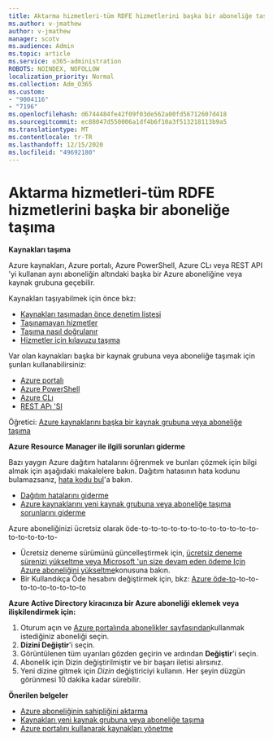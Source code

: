 ```yaml
---
title: Aktarma hizmetleri-tüm RDFE hizmetlerini başka bir aboneliğe taşıma
ms.author: v-jmathew
author: v-jmathew
manager: scotv
ms.audience: Admin
ms.topic: article
ms.service: o365-administration
ROBOTS: NOINDEX, NOFOLLOW
localization_priority: Normal
ms.collection: Adm_O365
ms.custom:
- "9004116"
- "7196"
ms.openlocfilehash: d6744484fe42f09f03de562a00fd56712607d418
ms.sourcegitcommit: ec88047d550006a1df4b6f10a3f513218113b9a5
ms.translationtype: MT
ms.contentlocale: tr-TR
ms.lasthandoff: 12/15/2020
ms.locfileid: "49692180"
---
```

# <a name="transfer-services---move-all-rdfe-services-to-another-subscription"></a>Aktarma hizmetleri-tüm RDFE hizmetlerini başka bir aboneliğe taşıma

**Kaynakları taşıma**

Azure kaynakları, Azure portalı, Azure PowerShell, Azure CLı veya REST API 'yi kullanan aynı aboneliğin altındaki başka bir Azure aboneliğine veya kaynak grubuna geçebilir.

Kaynakları taşıyabilmek için önce bkz:

- [Kaynakları taşımadan önce denetim listesi](https://docs.microsoft.com/azure/azure-resource-manager/resource-group-move-resources?WT.mc_id=Portal-Microsoft_Azure_Support#checklist-before-moving-resources)
- [Taşınamayan hizmetler](https://docs.microsoft.com/azure/azure-resource-manager/move-support-resources?WT.mc_id=Portal-Microsoft_Azure_Support)
- [Taşıma nasıl doğrulanır](https://docs.microsoft.com/azure/azure-resource-manager/resource-group-move-resources?WT.mc_id=Portal-Microsoft_Azure_Support#validate-move)
- [Hizmetler için kılavuzu taşıma](https://docs.microsoft.com/azure/azure-resource-manager/move-limitations/app-service-move-limitations?WT.mc_id=Portal-Microsoft_Azure_Support)

Var olan kaynakları başka bir kaynak grubuna veya aboneliğe taşımak için şunları kullanabilirsiniz:

- [Azure portalı](https://docs.microsoft.com/azure/azure-resource-manager/resource-group-move-resources?WT.mc_id=Portal-Microsoft_Azure_Support#use-the-portal)
- [Azure PowerShell](https://docs.microsoft.com/azure/azure-resource-manager/resource-group-move-resources?WT.mc_id=Portal-Microsoft_Azure_Support#use-azure-powershell)
- [Azure CLı](https://docs.microsoft.com/azure/azure-resource-manager/resource-group-move-resources?WT.mc_id=Portal-Microsoft_Azure_Support#use-azure-cli)
- [REST APı 'SI](https://docs.microsoft.com/azure/azure-resource-manager/resource-group-move-resources?WT.mc_id=Portal-Microsoft_Azure_Support#use-rest-api)

Öğretici: [Azure kaynaklarını başka bir kaynak grubuna veya aboneliğe taşıma](https://docs.microsoft.com/azure/azure-resource-manager/resource-manager-tutorial-move-resources)

**Azure Resource Manager ile ilgili sorunları giderme**

Bazı yaygın Azure dağıtım hatalarını öğrenmek ve bunları çözmek için bilgi almak için aşağıdaki makalelere bakın. Dağıtım hatasının hata kodunu bulamazsanız, [hata kodu bul](https://docs.microsoft.com/azure/azure-resource-manager/resource-manager-common-deployment-errors?WT.mc_id=Portal-Microsoft_Azure_Support#find-error-code)'a bakın.

- [Dağıtım hatalarını giderme](https://docs.microsoft.com/azure/azure-resource-manager/resource-manager-common-deployment-errors)
- [Azure kaynaklarını yeni kaynak grubuna veya aboneliğe taşıma sorunlarını giderme](https://docs.microsoft.com/azure/azure-resource-manager/troubleshoot-move)

Azure aboneliğinizi ücretsiz olarak öde-to-to-to-to-to-to-to-to-to-to-to-to-to-to-to-to-to-

- Ücretsiz deneme sürümünü güncelleştirmek için, [ücretsiz deneme sürenizi yükseltme veya Microsoft 'un size devam eden ödeme Için Azure aboneliğini yükseltme](https://docs.microsoft.com/azure/billing/billing-upgrade-azure-subscription)konusuna bakın.
- Bir Kullandıkça Öde hesabını değiştirmek için, bkz: [Azure öde-to](https://docs.microsoft.com/azure/billing/billing-how-to-switch-azure-offer)-to-to-to-to-to-to-to-to-to

**Azure Active Directory kiracınıza bir Azure aboneliği eklemek veya ilişkilendirmek için:**

1. Oturum açın ve [Azure portalında abonelikler sayfasından](https://portal.azure.com/#blade/Microsoft_Azure_Billing/SubscriptionsBlade)kullanmak istediğiniz aboneliği seçin.
2. **Dizini Değiştir**'i seçin.
3. Görüntülenen tüm uyarıları gözden geçirin ve ardından **Değiştir**'i seçin.
4. Abonelik için Dizin değiştirilmiştir ve bir başarı iletisi alırsınız.
5. Yeni dizine gitmek için *Dizin* değiştiriciyi kullanın. Her şeyin düzgün görünmesi 10 dakika kadar sürebilir.

**Önerilen belgeler**

- [Azure aboneliğinin sahipliğini aktarma](https://docs.microsoft.com/azure/billing-subscription-transfer)
- [Kaynakları yeni kaynak grubuna veya aboneliğe taşıma](https://docs.microsoft.com/azure/azure-resource-manager/resource-group-move-resources)
- [Azure portalını kullanarak kaynakları yönetme](https://docs.microsoft.com/azure/azure-resource-manager/resource-group-portal)

